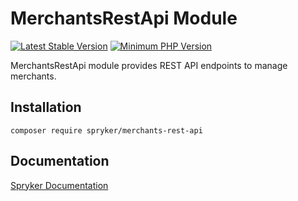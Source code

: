 # MerchantsRestApi Module
[![Latest Stable Version](https://poser.pugx.org/spryker/merchants-rest-api/v/stable.svg)](https://packagist.org/packages/spryker/merchants-rest-api)
[![Minimum PHP Version](https://img.shields.io/badge/php-%3E%3D%207.4-8892BF.svg)](https://php.net/)

MerchantsRestApi module provides REST API endpoints to manage merchants.

## Installation

```
composer require spryker/merchants-rest-api
```

## Documentation

[Spryker Documentation](https://docs.spryker.com)
